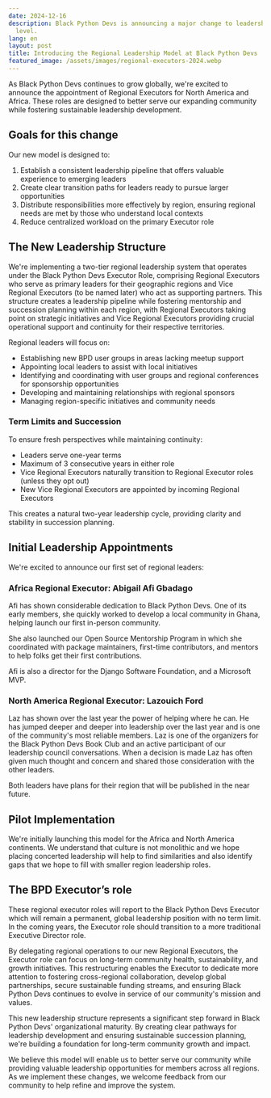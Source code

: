 ```yaml
---
date: 2024-12-16
description: Black Python Devs is announcing a major change to leadership at the top
  level.
lang: en
layout: post
title: Introducing the Regional Leadership Model at Black Python Devs
featured_image: /assets/images/regional-executors-2024.webp
---
```


As Black Python Devs continues to grow globally, we're excited to announce the appointment of Regional Executors for North America and Africa. These roles are designed to better serve our expanding community while fostering sustainable leadership development.

## Goals for this change

Our new model is designed to:

1. Establish a consistent leadership pipeline that offers valuable experience to emerging leaders
2. Create clear transition paths for leaders ready to pursue larger opportunities
3. Distribute responsibilities more effectively by region, ensuring regional needs are met by those who understand local contexts
4. Reduce centralized workload on the primary Executor role

## The New Leadership Structure

We're implementing a two-tier regional leadership system that operates under the Black Python Devs Executor Role, comprising Regional Executors who serve as primary leaders for their geographic regions and Vice Regional Executors (to be named later) who act as supporting partners. This structure creates a leadership pipeline while fostering mentorship and succession planning within each region, with Regional Executors taking point on strategic initiatives and Vice Regional Executors providing crucial operational support and continuity for their respective territories.

Regional leaders will focus on:

- Establishing new BPD user groups in areas lacking meetup support
- Appointing local leaders to assist with local initiatives
- Identifying and coordinating with user groups and regional conferences for sponsorship opportunities
- Developing and maintaining relationships with regional sponsors
- Managing region-specific initiatives and community needs

### Term Limits and Succession

To ensure fresh perspectives while maintaining continuity:

- Leaders serve one-year terms
- Maximum of 3 consecutive years in either role
- Vice Regional Executors naturally transition to Regional Executor roles (unless they opt out)
- New Vice Regional Executors are appointed by incoming Regional Executors

This creates a natural two-year leadership cycle, providing clarity and stability in succession planning.

## Initial Leadership Appointments

We're excited to announce our first set of regional leaders:

### Africa Regional Executor: Abigail Afi Gbadago

Afi has shown considerable dedication to Black Python Devs. One of its early members, she quickly worked to develop a local community in Ghana, helping launch our first in-person community.

She also launched our Open Source Mentorship Program in which she coordinated with package maintainers, first-time contributors, and mentors to help folks get their first contributions.

Afi is also a director for the Django Software Foundation, and a Microsoft MVP.

### North America Regional Executor: Lazouich Ford

Laz has shown over the last year the power of helping where he can. He has jumped deeper and deeper into leadership over the last year and is one of the community's most reliable members. Laz is one of the organizers for the Black Python Devs Book Club and an active participant of our leadership council conversations. When a decision is made Laz has often given much thought and concern and shared those consideration with the other leaders.

Both leaders have plans for their region that will be published in the near future.

## Pilot Implementation

We're initially launching this model for the Africa and North America continents. We understand that culture is not monolithic and we hope placing concerted leadership will help to find similarities and also identify gaps that we hope to fill with smaller region leadership roles.

## The BPD Executor’s role

These regional executor roles will report to the Black Python Devs Executor which will remain a permanent, global leadership position with no term limit. In the coming years, the Executor role should transition to a more traditional Executive Director role.

By delegating regional operations to our new Regional Executors, the Executor role can focus on long-term community health, sustainability, and growth initiatives. This restructuring enables the Executor to dedicate more attention to fostering cross-regional collaboration, develop global partnerships, secure sustainable funding streams, and ensuring Black Python Devs continues to evolve in service of our community's mission and values.

This new leadership structure represents a significant step forward in Black Python Devs' organizational maturity. By creating clear pathways for leadership development and ensuring sustainable succession planning, we're building a foundation for long-term community growth and impact.

We believe this model will enable us to better serve our community while providing valuable leadership opportunities for members across all regions. As we implement these changes, we welcome feedback from our community to help refine and improve the system.
